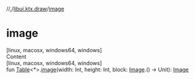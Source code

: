 //[.](../index.md)/[libui.ktx.draw](index.md)/[image](image.md)



# image  
[linux, macosx, windows64, windows]  
Content  
[linux, macosx, windows64, windows]  
fun [Table](../libui.ktx/-table/index.md)<*>.[image](image.md)(width: Int, height: Int, block: [Image](-image/index.md).() -> Unit): [Image](-image/index.md)  




